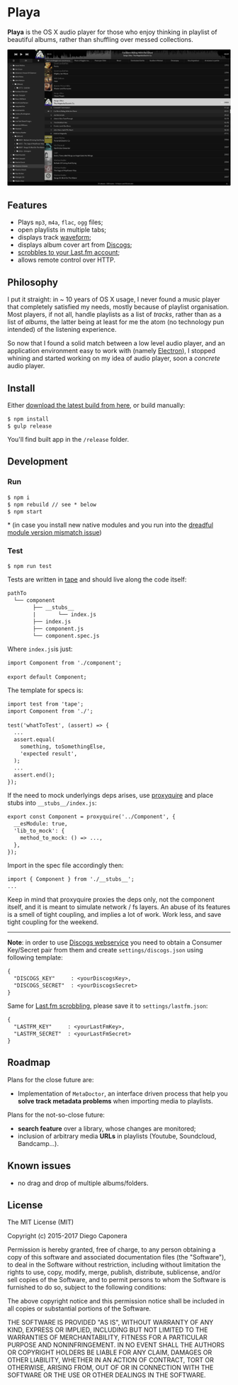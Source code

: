# Playa

**Playa** is the OS X audio player for those who enjoy thinking in playlist of beautiful albums, rather than shuffling over messed collections.

![Playa Screenshot](docs/images/playa.png)

## Features

- Plays `mp3`, `m4a`, `flac`, `ogg` files;
- open playlists in multiple tabs;
- displays track [waveform](https://github.com/andrewrk/waveform);
- displays album cover art from [Discogs](https://www.discogs.com/developers/);
- [scrobbles to your Last.fm account](http://www.last.fm/about);
- allows remote control over HTTP.

## Philosophy

I put it straight: in ~ 10 years of OS X usage, I never found a music player that completely satisfied my needs, mostly because of playlist organisation.
Most players, if not all, handle playlists as a list of _tracks_, rather than as a list of _albums_, the latter being at least for me the atom (no technology pun intended) of the listening experience.

So now that I found a solid match between a low level audio player, and an application environment easy to work with (namely [Electron](https://github.com/atom/electron)), I stopped whining and started working on my idea of audio player, soon a _concrete_ audio player.

## Install

Either [download the latest build from here](https://github.com/moonwave99/playa/releases), or build manually:

    $ npm install
    $ gulp release

You'll find built app in the `/release` folder.

## Development

### Run

    $ npm i
    $ npm rebuild // see * below
    $ npm start

\* (in case you install new native modules and you run into the [dreadful module version mismatch issue](https://github.com/electron-userland/electron-builder/issues/453))

### Test

    $ npm run test

Tests are written in [tape](https://github.com/substack/tape) and should live along the code itself:

```
pathTo
  └── component
        ├── __stubs__
        |       └── index.js
        ├── index.js
        ├── component.js
        └── component.spec.js
```

Where `index.js`is just:

```
import Component from './component';

export default Component;
```

The template for specs is:

```
import test from 'tape';
import Component from './';

test('whatToTest', (assert) => {
  ...
  assert.equal(
    something, toSomethingElse,
    'expected result',
  );
  ...
  assert.end();
});
```

If the need to mock underlyings deps arises, use [proxyquire](https://www.npmjs.com/package/proxyquire) and place stubs into `__stubs__/index.js`:

```
export const Component = proxyquire('../Component', {
  __esModule: true,
  'lib_to_mock': {
    method_to_mock: () => ...,
  },
});
```

Import in the spec file accordingly then:

```
import { Component } from './__stubs__';
...
```

Keep in mind that proxyquire proxies the deps only, not the component itself, and it is meant to simulate network / fs layers. An abuse of its features is a smell of tight coupling, and implies a lot of work. Work less, and save tight coupling for the weekend.

---

**Note**: in order to use [Discogs webservice](https://www.discogs.com/developers/) you need to obtain a Consumer Key/Secret pair from them and create `settings/discogs.json` using following template:

    {
      "DISCOGS_KEY"     : <yourDiscogsKey>,
      "DISCOGS_SECRET"  : <yourDiscogsSecret>
    }

Same for [Last.fm scrobbling](http://www.last.fm/api/scrobbling), please save it to `settings/lastfm.json`:

    {
      "LASTFM_KEY"     : <yourLastFmKey>,
      "LASTFM_SECRET"  : <yourLastFmSecret>
    }

## Roadmap

Plans for the close future are:

- Implementation of `MetaDoctor`, an interface driven process that help you **solve track metadata problems** when importing media to playlists.

Plans for the not-so-close future:

- **search feature** over a library, whose changes are monitored;
- inclusion of arbitrary media **URLs** in playlists (Youtube, Soundcloud, Bandcamp...).

## Known issues

- no drag and drop of multiple albums/folders.

## License

The MIT License (MIT)

Copyright (c) 2015-2017 Diego Caponera

Permission is hereby granted, free of charge, to any person obtaining a copy
of this software and associated documentation files (the "Software"), to deal
in the Software without restriction, including without limitation the rights
to use, copy, modify, merge, publish, distribute, sublicense, and/or sell
copies of the Software, and to permit persons to whom the Software is
furnished to do so, subject to the following conditions:

The above copyright notice and this permission notice shall be included in
all copies or substantial portions of the Software.

THE SOFTWARE IS PROVIDED "AS IS", WITHOUT WARRANTY OF ANY KIND, EXPRESS OR
IMPLIED, INCLUDING BUT NOT LIMITED TO THE WARRANTIES OF MERCHANTABILITY,
FITNESS FOR A PARTICULAR PURPOSE AND NONINFRINGEMENT. IN NO EVENT SHALL THE
AUTHORS OR COPYRIGHT HOLDERS BE LIABLE FOR ANY CLAIM, DAMAGES OR OTHER
LIABILITY, WHETHER IN AN ACTION OF CONTRACT, TORT OR OTHERWISE, ARISING FROM,
OUT OF OR IN CONNECTION WITH THE SOFTWARE OR THE USE OR OTHER DEALINGS IN
THE SOFTWARE.
